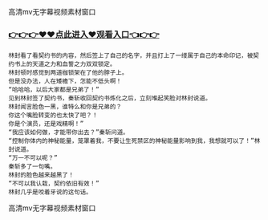 高清mv无字幕视频素材窗口

### <a href="https://github.com/vxct/shif/issues/1">👉👉👉♥♥点此进入♥观看入口👈👉👉</a>

    林封看了看契约书的内容，然后签上了自己的名字，并且打上了一缕属于自己的本命印记，被契约书上的天道之力和血誓之力双双锁定。
    林封顿时感觉到两道枷锁架在了他的脖子上。
    但是没办法，人在矮檐下，怎能不低头啊！
    “哈哈哈，以后大家都是兄弟了！”
    见到林封签了契约书，秦斩收回契约书炼化之后，立刻堆起笑脸对林封说道。
    林封闻言脸色一黑，谁特么和你是兄弟的？
    你这个嘴脸转变的也太快了吧？！
    你是个演员，还是戏精啊！”
    “我应该如何做，才能带你出去？”秦斩问道。
    “控制你体内的神秘能量，笼罩着我，不要让生死禁区的神秘能量影响到我，我想就可以了！”林封说道。
    “万一不可以呢？”
    秦斩多了一句嘴。
    林封的脸色越来越黑了！
    “不可以我认栽，契约依旧有效！”
    林封几乎是咬着牙说的这句话。

高清mv无字幕视频素材窗口
